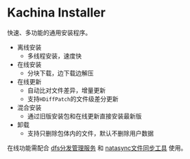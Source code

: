 # Kachina Installer

快速、多功能的通用安装程序。

 - 离线安装
   - 多线程安装，速度快
 - 在线安装
   - 分块下载，边下载边解压
 - 在线更新
   - 自动比对文件差异，增量更新
   - 支持`HDiffPatch`的文件级差分更新
 - 混合安装
   - 通过旧版安装包和在线更新直接安装最新版
 - 卸载
   - 支持只删除包体内的文件，默认不删除用户数据

在线功能需配合 [dfs分发管理服务](https://github.com/YuehaiTeam/dfs) 和 [natasync文件同步工具](https://github.com/YuehaiTeam/natasync) 使用。